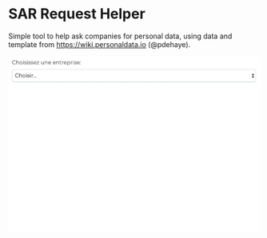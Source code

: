 # SAR Request Helper

Simple tool to help ask companies for personal data, using data and template from https://wiki.personaldata.io (@pdehaye).

![Screen record](screen_record.gif)